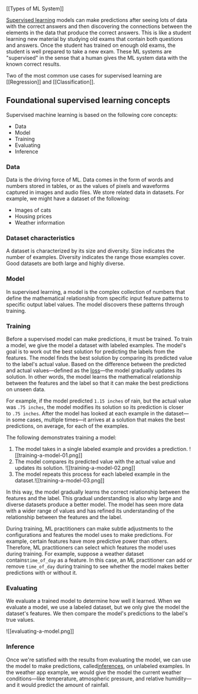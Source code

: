 [[Types of ML System]]

[Supervised learning](https://developers.google.com/machine-learning/glossary#supervised-machine-learning) models can make predictions after seeing lots of data with the correct answers and then discovering the connections between the elements in the data that produce the correct answers. This is like a student learning new material by studying old exams that contain both questions and answers. Once the student has trained on enough old exams, the student is well prepared to take a new exam. These ML systems are "supervised" in the sense that a human gives the ML system data with the known correct results.

Two of the most common use cases for supervised learning are [[Regression]] and [[Classification]].

## Foundational supervised learning concepts

Supervised machine learning is based on the following core concepts:

- Data
- Model
- Training
- Evaluating
- Inference

### Data

Data is the driving force of ML. Data comes in the form of words and numbers stored in tables, or as the values of pixels and waveforms captured in images and audio files. We store related data in datasets. For example, we might have a dataset of the following:

- Images of cats
- Housing prices
- Weather information

### Dataset characteristics

A dataset is characterized by its size and diversity. Size indicates the number of examples. Diversity indicates the range those examples cover. Good datasets are both large and highly diverse.
### Model

In supervised learning, a model is the complex collection of numbers that define the mathematical relationship from specific input feature patterns to specific output label values. The model discovers these patterns through training.

### Training

Before a supervised model can make predictions, it must be trained. To train a model, we give the model a dataset with labeled examples. The model's goal is to work out the best solution for predicting the labels from the features. The model finds the best solution by comparing its predicted value to the label's actual value. Based on the difference between the predicted and actual values—defined as the [loss](https://developers.google.com/machine-learning/glossary#loss)—the model gradually updates its solution. In other words, the model learns the mathematical relationship between the features and the label so that it can make the best predictions on unseen data.

For example, if the model predicted `1.15 inches` of rain, but the actual value was `.75 inches`, the model modifies its solution so its prediction is closer to `.75 inches`. After the model has looked at each example in the dataset—in some cases, multiple times—it arrives at a solution that makes the best predictions, on average, for each of the examples.

The following demonstrates training a model:

1. The model takes in a single labeled example and provides a prediction.
![[training-a-model-01.png]]
2. The model compares its predicted value with the actual value and updates its solution.
![[training-a-model-02.png]]
3. The model repeats this process for each labeled example in the dataset.![[training-a-model-03.png]]

In this way, the model gradually learns the correct relationship between the features and the label. This gradual understanding is also why large and diverse datasets produce a better model. The model has seen more data with a wider range of values and has refined its understanding of the relationship between the features and the label.

During training, ML practitioners can make subtle adjustments to the configurations and features the model uses to make predictions. For example, certain features have more predictive power than others. Therefore, ML practitioners can select which features the model uses during training. For example, suppose a weather dataset contains`time_of_day` as a feature. In this case, an ML practitioner can add or remove `time_of_day` during training to see whether the model makes better predictions with or without it.

### Evaluating

We evaluate a trained model to determine how well it learned. When we evaluate a model, we use a labeled dataset, but we only give the model the dataset's features. We then compare the model's predictions to the label's true values.

![[evaluating-a-model.png]]

### Inference

Once we're satisfied with the results from evaluating the model, we can use the model to make predictions, called[inferences](https://developers.google.com/machine-learning/glossary#inference), on unlabeled examples. In the weather app example, we would give the model the current weather conditions—like temperature, atmospheric pressure, and relative humidity—and it would predict the amount of rainfall.
